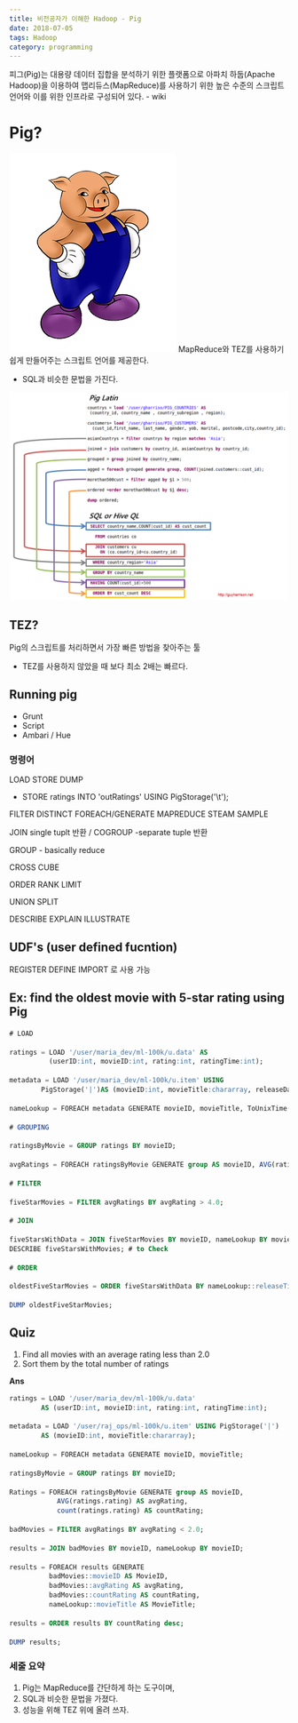 ```yaml
---
title: 비전공자가 이해한 Hadoop - Pig
date: 2018-07-05
tags: Hadoop
category: programming
---
```

피그(Pig)는 대용량 데이터 집합을 분석하기 위한 플랫폼으로 아파치 하둡(Apache Hadoop)을 이용하여 맵리듀스(MapReduce)를 사용하기 위한 높은 수준의 스크립트 언어와 이를 위한 인프라로 구성되어 있다. - wiki

# Pig?
![img](/assets/img/post/past/pig-image.png)
MapReduce와 TEZ를 사용하기 쉽게 만들어주는 스크립트 언어를 제공한다.
- SQL과 비슷한 문법을 가진다.

![img](/assets/img/post/past/pig-sql.png)

## TEZ?
Pig의 스크립트를 처리하면서 가장 빠른 방법을 찾아주는 툴
- TEZ를 사용하지 않았을 때 보다 최소 2배는 빠르다.

## Running pig

- Grunt
- Script
- Ambari / Hue

### 명령어

LOAD STORE DUMP
- STORE ratings INTO 'outRatings' USING PigStorage('\t');

FILTER DISTINCT FOREACH/GENERATE MAPREDUCE STEAM SAMPLE

JOIN single tuplt 반환 / COGROUP -separate tuple 반환

GROUP - basically reduce

CROSS CUBE

ORDER RANK LIMIT

UNION SPLIT

DESCRIBE EXPLAIN ILLUSTRATE

## UDF's (user defined fucntion)

REGISTER
DEFINE
IMPORT
로 사용 가능

## Ex: find the oldest movie with 5-star rating using Pig

```sql
# LOAD

ratings = LOAD '/user/maria_dev/ml-100k/u.data' AS
          (userID:int, movieID:int, rating:int, ratingTime:int);

metadata = LOAD '/user/maria_dev/ml-100k/u.item' USING
        PigStorage('|')AS (movieID:int, movieTitle:chararray, releaseDate:chararray, videoRelease:chararray, imdLink:chararray);

nameLookup = FOREACH metadata GENERATE movieID, movieTitle, ToUnixTime(ToDate(releaseDate, 'dd-MMM-yyyy')) AS releaseTime;

# GROUPING

ratingsByMovie = GROUP ratings BY movieID;

avgRatings = FOREACH ratingsByMovie GENERATE group AS movieID, AVG(ratings.rating) AS avgRating;

# FILTER

fiveStarMovies = FILTER avgRatings BY avgRating > 4.0;

# JOIN

fiveStarsWithData = JOIN fiveStarMovies BY movieID, nameLookup BY movieID;
DESCRIBE fiveStarsWithMovies; # to Check

# ORDER

oldestFiveStarMovies = ORDER fiveStarsWithData BY nameLookup::releaseTime;

DUMP oldestFiveStarMovies;
```

## Quiz
1. Find all movies with an average rating less than 2.0
1. Sort them by the total number of ratings

**Ans**
```sql
ratings = LOAD '/user/maria_dev/ml-100k/u.data'
        AS (userID:int, movieID:int, rating:int, ratingTime:int);

metadata = LOAD '/user/raj_ops/ml-100k/u.item' USING PigStorage('|')
        AS (movieID:int, movieTitle:chararray);

nameLookup = FOREACH metadata GENERATE movieID, movieTitle;

ratingsByMovie = GROUP ratings BY movieID;

Ratings = FOREACH ratingsByMovie GENERATE group AS movieID,
            AVG(ratings.rating) AS avgRating,
            count(ratings.rating) AS countRating;

badMovies = FILTER avgRatings BY avgRating < 2.0;

results = JOIN badMovies BY movieID, nameLookup BY movieID;

results = FOREACH results GENERATE
          badMovies::movieID AS MovieID,
          badMovies::avgRating AS avgRating,
          badMovies::countRating AS countRating,
          nameLookup::movieTitle AS MovieTitle;

results = ORDER results BY countRating desc;

DUMP results;
```



### 세줄 요약
1. Pig는 MapReduce를 간단하게 하는 도구이며,
1. SQL과 비슷한 문법을 가졌다.
1. 성능을 위해 TEZ 위에 올려 쓰자.
